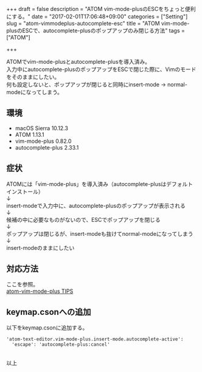 +++
draft = false
description = "ATOM vim-mode-plusのESCをちょっと便利にする。"
date = "2017-02-01T17:06:48+09:00"
categories = ["Setting"]
slug = "atom-vimmodeplus-autocomplete-esc"
title = "ATOM vim-mode-plusのESCで、autocomplete-plusのポップアップのみ閉じる方法"
tags = ["ATOM"]

+++

ATOMでvim-mode-plusとautocomplete-plusを導入済み。<br>
入力中にautocomplete-plusのポップアップをESCで閉じた際に、Vimのモードをそのままにしたい。<br>
何も設定しないと、ポップアップが閉じると同時にinsert-mode -> normal-modeになってしまう。

## 環境
- macOS Sierra 10.12.3
- ATOM 1.13.1
- vim-mode-plus 0.82.0
- autocomplete-plus 2.33.1


## 症状
ATOMには「vim-mode-plus」を導入済み（autocomplete-plusはデフォルトインストール）<br>
↓<br>
insert-modeで入力中に、autocomplete-plusのポップアップが表示される<br>
↓<br>
候補の中に必要なものがないので、ESCでポップアップを閉じる<br>
↓<br>
ポップアップは閉じるが、insert-modeも抜けてnormal-modeになってしまう<br>
↓<br>
insert-modeのままにしたい


## 対応方法
ここを参照。  
[atom-vim-mode-plus TIPS](https://github.com/t9md/atom-vim-mode-plus/wiki/TIPS#in-insert-mode-hitting-escape-to-close-autocomplete-popup-result-in-normal-mode-but-want-to-remain-in-insert-mode)


## keymap.csonへの追加
以下をkeymap.csonに追加する。

```
'atom-text-editor.vim-mode-plus.insert-mode.autocomplete-active':
  'escape': 'autocomplete-plus:cancel'
```

 <br>
 以上
